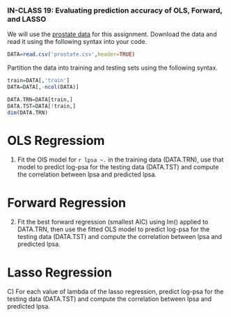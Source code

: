 
### IN-CLASS 19: Evaluating prediction accuracy of OLS, Forward, and LASSO

We will use the [prostate data](https://github.com/gdlc/STAT_COMP/blob/master/DATA/prostate.csv) for this assignment. Download the data and read it using the following syntax into your code. 

```r
DATA=read.csv('prostate.csv',header=TRUE)
```

Partition the data into training and testing sets using the following syntax.

```r
train=DATA[,'train']
DATA=DATA[,-ncol(DATA)]

DATA.TRN=DATA[train,]
DATA.TST=DATA[!train,]
dim(DATA.TRN)
```

# OLS Regressiom

1) Fit the OlS model for ```r lpsa ~.``` in the training data (DATA.TRN), use that model to predict log-psa for the testing data (DATA.TST) and compute the correlation between lpsa and predicted lpsa.

# Forward Regression

2) Fit the best forward regression (smallest AIC) using lm() applied to DATA.TRN, then use the fitted OLS model to predict log-psa for the testing data (DATA.TST) and compute the correlation between lpsa and predicted lpsa.

# Lasso Regression

C) For each value of lambda of the lasso regression, predict log-psa for the testing data (DATA.TST) and compute the correlation between lpsa and predicted lpsa.

